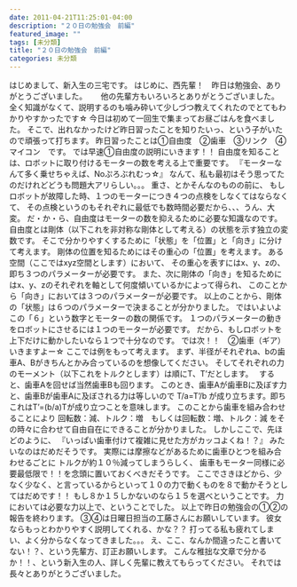 ```yaml
---
date: 2011-04-21T11:25:01-04:00
description: "２０日の勉強会　前編"
featured_image: ""
tags: [未分類]
title: "２０日の勉強会　前編"
categories: 未分類
---
```


はじめまして、新入生の三宅です。 
はじめに、西先輩！　昨日は勉強会、ありがとうございました。　　
他の先輩方もいろいろとありがとうございました。
 全く知識がなくて、説明するのも噛み砕いて少しづつ教えてくれたのでとてもわかりやすかったです☆
今日は初めて一回生で集まってお昼ごはんを食べました。
そこで、出れなかったけど昨日習ったことを知りたいっ、という子がいたので頑張って打ちます。
昨日習ったことは①自由度　②歯車　③リンク　④マイコン　です。
では早速①自由度の説明にいきます！！
自由度を知ることは、ロボットに取り付けるモーターの数を考える上で重要です。
『モーターなんて多く乗せちゃえば、Noぷろぶれむっ☆』
なんて、私も最初はそう思ってたのだけれどどうも問題大アリらしい。。。
重さ、とかそんなのものの前に、
もしロボットが故障した時、１つのモーターにつき４つの点検をしなくてはならなくて、
その点検というのもそれぞれに最低でも数時間必要だから、、、うん、大変。
だ・か・ら、自由度はモーターの数を抑えるために必要な知識なのです。
自由度とは剛体（以下これを非対称な剛体として考える）の状態を示す独立の変数です。
そこで分かりやすくするために「状態」を「位置」と「向き」に分けて考えます。
剛体の位置を知るためにはその重心の「位置」を考えます。
ある空間（ここではxyz空間とします）において、
その重心を表すにはx、y、zの、即ち３つのパラメーターが必要です。
また、次に剛体の「向き」を知るためにはx、y、zのそれぞれを軸として何度傾いているかによって得られ、
このことから「向き」においては３つのパラメーターが必要です。
以上のことから、剛体の「状態」は６つのパラメーターで決まることが分かりました。
ではいよいよこの「６」という数字とモーターの数の関係です。
１つのパラメーターの動きをロボットにさせるには１つのモーターが必要です。
だから、もしロボットを上下だけに動かしたいなら１つで十分なのです。
では次！！　②歯車（ギア）　　いきますよー☆
ここでは例をもって考えます。
まず、半径がそれぞれa、bの歯車A、Bがきちんとかみ合っているのを想像してください。
そしてそれぞれの力のモーメント（以下これをトルクとします）は順にT、T’だとします。　
すると、歯車Aを回せば当然歯車Bも回ります。
このとき、歯車Aが歯車Bに及ぼす力と、歯車Bが歯車Aに及ぼされる力は等しいので
T/a=T’/b
が成り立ちます。即ちこれはT’=(b/a)Tが成り立つことを意味します。
このことから歯車を組み合わせることにより
回転数：減、トルク：増　もしくは回転数：増、トルク：減
をその時々に合わせて自由自在にできることが分かりました。
しかしここで、先ほどのように、
『いっぱい歯車付けて複雑に見せた方がカッコよくね！？』
みたいなのはだめだそうです。
実際には摩擦などがあるために歯車ひとつを組み合わせるごとに
トルクが約１０％減ってしまうらしく、
歯車もモーター同様に必要最低限で！！を念頭に置いておくべきだそうです。
ここでさきほどから、少なく少なく、と言っているからといって１０の力で動くものを８で動かそうとしてはだめです！！
もし８か１５しかないのなら１５を選べということです。
力においては必要な力以上で、ということでした。
以上で昨日の勉強会の①②の報告を終わります。
③④は日曜日担当の工藤さんにお願いしています。
彼女ならもっとわかりやすく説明してくれる、かな？？
打ってる私も疲れてしまい、よく分からなくなってきました。。。
え、ここ、なんか間違ったこと書いてない！？、という先輩方、訂正お願いします。
こんな稚拙な文章で分かるか！！、という新入生の人、詳しく先輩に教えてもらってください。
それでは長々とありがとうございました。
